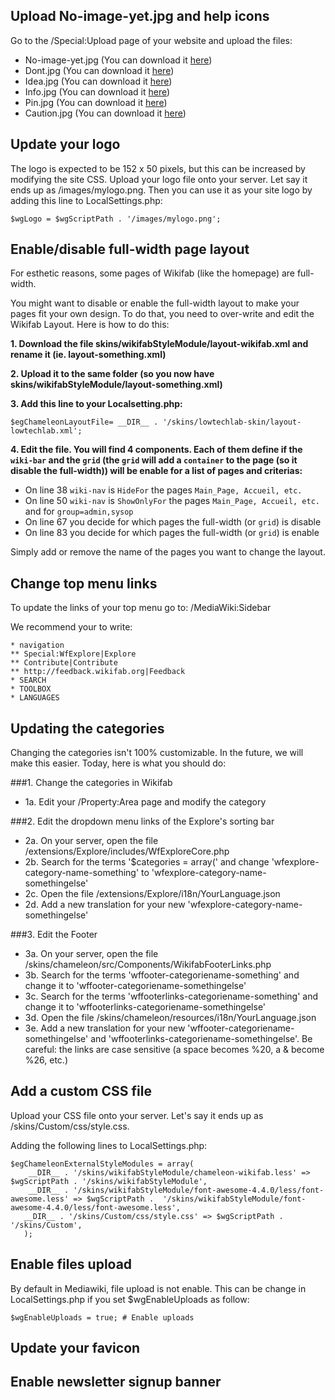 ## Upload No-image-yet.jpg and help icons

Go to the /Special:Upload page of your website and upload the files:

* No-image-yet.jpg (You can download it <a href="http://files.wikifab.org/8/89/No-image-yet.jpg">here</a>)
* Dont.jpg (You can download it <a href="http://files.wikifab.org/6/6b/Dont-icon.jpg">here</a>)
* Idea.jpg (You can download it <a href="http://files.wikifab.org/3/37/Icon-idea.jpg">here</a>)
* Info.jpg (You can download it <a href="http://files.wikifab.org/9/9e/Info-icon.jpg">here</a>)
* Pin.jpg (You can download it <a href="http://files.wikifab.org/0/0c/Pin-icon.jpg">here</a>)
* Caution.jpg (You can download it <a href="http://files.wikifab.org/5/53/Caution-icon.jpg">here</a>)

## Update your logo

The logo is expected to be 152 x 50 pixels, but this can be increased by modifying the site CSS. Upload your logo file onto your server. Let say it ends up as /images/mylogo.png. Then you can use it as your site logo by adding this line to LocalSettings.php:

	$wgLogo = $wgScriptPath . '/images/mylogo.png';

## Enable/disable full-width page layout

For esthetic reasons, some pages of Wikifab (like the homepage) are full-width.

You might want to disable or enable the full-width layout to make your pages fit your own design. To do that, you need to over-write and edit the Wikifab Layout. Here is how to do this:

**1. Download the file skins/wikifabStyleModule/layout-wikifab.xml and rename it (ie. layout-something.xml)**

**2. Upload it to the same folder (so you now have skins/wikifabStyleModule/layout-something.xml)**

**3. Add this line to your Localsetting.php:**

	$egChameleonLayoutFile= __DIR__ . '/skins/lowtechlab-skin/layout-lowtechlab.xml';

**4. Edit the file. You  will find 4 components. Each of them define if the `wiki-bar` and the `grid` (the `grid` will add a `container` to the page (so it disable the full-width)) will be enable for a list of pages and criterias:**
* On line 38 `wiki-nav` is `HideFor` the pages `Main_Page, Accueil, etc.`
* On line 50 `wiki-nav` is `ShowOnlyFor` the pages `Main_Page, Accueil, etc.` and for `group=admin,sysop`
* On line 67 you decide for which pages the full-width (or `grid`) is disable
* On line 83 you decide for which pages the full-width (or `grid`) is enable

Simply add or remove the name of the pages you want to change the layout.

## Change top menu links

To update the links of your top menu go to: /MediaWiki:Sidebar

We recommend your to write:

	* navigation
	** Special:WfExplore|Explore
	** Contribute|Contribute
	** http://feedback.wikifab.org|Feedback
	* SEARCH
	* TOOLBOX
	* LANGUAGES

## Updating the categories

Changing the categories isn't 100% customizable. In the future, we will make this easier. Today, here is what you should do:

###1. Change the categories in Wikifab
* 1a. Edit your /Property:Area page and modify the category

###2. Edit the dropdown menu links of the Explore's sorting bar
* 2a. On your server, open the file /extensions/Explore/includes/WfExploreCore.php
* 2b. Search for the terms '$categories = array(' and change 'wfexplore-category-name-something' to 'wfexplore-category-name-somethingelse'
* 2c. Open the file /extensions/Explore/i18n/YourLanguage.json
* 2d. Add a new translation for your new 'wfexplore-category-name-somethingelse' 

###3. Edit the Footer

* 3a. On your server, open the file /skins/chameleon/src/Components/WikifabFooterLinks.php
* 3b. Search for the terms 'wffooter-categoriename-something' and change it to 'wffooter-categoriename-somethingelse'
* 3c. Search for the terms 'wffooterlinks-categoriename-something' and change it to 'wffooterlinks-categoriename-somethingelse'
* 3d. Open the file /skins/chameleon/resources/i18n/YourLanguage.json
* 3e. Add a new translation for your new 'wffooter-categoriename-somethingelse' and 'wffooterlinks-categoriename-somethingelse'. Be careful: the links are case sensitive (a space becomes %20, a & become %26, etc.)

## Add a custom CSS file

Upload your CSS file onto your server. Let's say it ends up as /skins/Custom/css/style.css.

Adding the following lines to LocalSettings.php:

	$egChameleonExternalStyleModules = array(
		__DIR__ . '/skins/wikifabStyleModule/chameleon-wikifab.less' => $wgScriptPath . '/skins/wikifabStyleModule',
		__DIR__ . '/skins/wikifabStyleModule/font-awesome-4.4.0/less/font-awesome.less' => $wgScriptPath . 	'/skins/wikifabStyleModule/font-awesome-4.4.0/less/font-awesome.less',
 	   __DIR__ . '/skins/Custom/css/style.css' => $wgScriptPath . '/skins/Custom',
	   );

## Enable files upload

By default in Mediawiki, file upload is not enable. This can be change in LocalSettings.php if you set $wgEnableUploads as follow:

	$wgEnableUploads = true; # Enable uploads

## Update your favicon


## Enable newsletter signup banner
